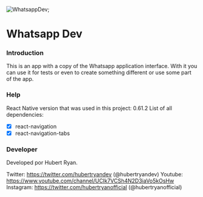 
![WhatsappDev](https://lh3.googleusercontent.com/bYtqbOcTYOlgc6gqZ2rwb8lptHuwlNE75zYJu6Bn076-hTmvd96HH-6v7S0YUAAJXoJN);

# Whatsapp Dev
### Introduction

This is an app with a copy of the Whatsapp application interface. With it you can use it for tests or even to create something different or use some part of the app.

### Help

React Native version that was used in this project: 0.61.2
List of all dependencies:

- [x] react-navigation
- [x] react-navigation-tabs

### Developer

Developed por Hubert Ryan.

Twitter: https://twitter.com/hubertryandev (@hubertryandev)
Youtube: https://www.youtube.com/channel/UCIk7VCSh4N2D3iaVo5kOsHw
Instagram: https://twitter.com/hubertryanofficial (@hubertryanofficial)


